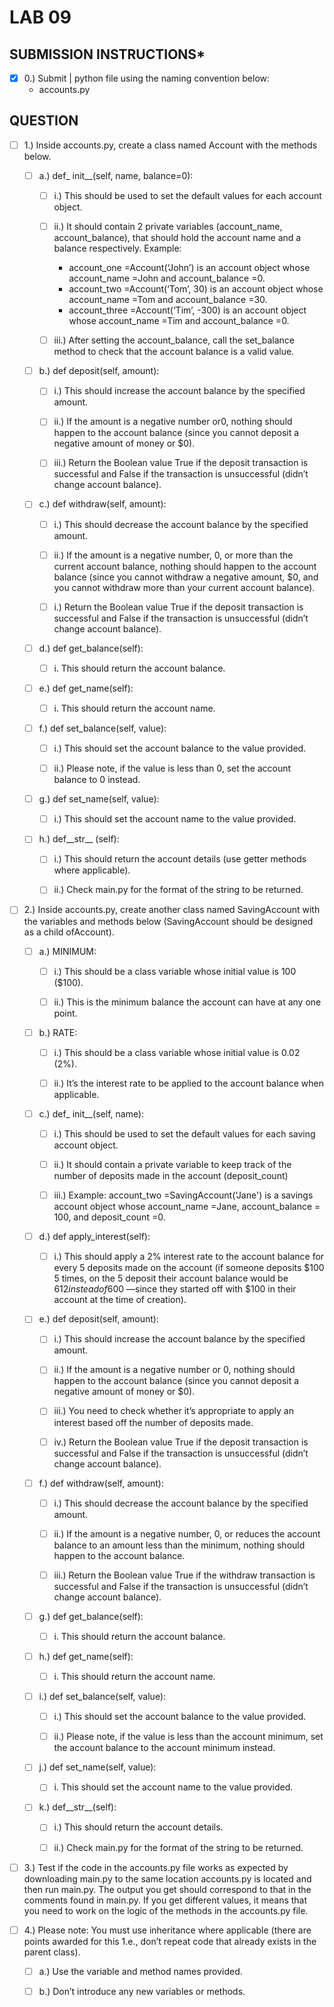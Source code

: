 # **LAB 09**


## **SUBMISSION INSTRUCTIONS***

- [x] 0.) Submit | python file using the naming convention below:
	* accounts.py


## **QUESTION**

- [ ] 1.) Inside accounts.py, create a class named Account with the methods below.

	- [ ] a.) def_ init__(self, name, balance=0):

		- [ ] i.) This should be used to set the default values for each account object.

		- [ ] ii.) It should contain 2 private variables (account_name, account_balance), that should hold the account name and a balance respectively. Example:
			* account_one =Account(‘John’) is an account object whose account_name =John and account_balance =0.
			* account_two =Account(‘Tom’, 30) is an account object whose account_name =Tom and account_balance =30.
			* account_three =Account(‘Tim’, -300) is an account object whose account_name =Tim and account_balance =0.

		- [ ] iii.) After setting the account_balance, call the set_balance method to check that the account balance is a valid value.

	- [ ] b.) def deposit(self, amount):

		- [ ] i.) This should increase the account balance by the specified amount.

		- [ ] ii.) If the amount is a negative number or0, nothing should happen to the account balance (since you cannot deposit a negative amount of money or $0).

		- [ ] iii.) Return the Boolean value True if the deposit transaction is successful and False if the transaction is unsuccessful (didn’t change account balance).

	- [ ] c.) def withdraw(self, amount):

		- [ ] i.) This should decrease the account balance by the specified amount.

		- [ ] ii.) If the amount is a negative number, 0, or more than the current account balance, nothing should happen to the account balance (since you cannot withdraw a negative amount, $0, and you cannot withdraw more than your current account balance).

		- [ ] i.) Return the Boolean value True if the deposit transaction is successful and False if the transaction is unsuccessful (didn’t change account balance).

	- [ ] d.) def get_balance(self):

		- [ ] i. This should return the account balance.

	- [ ] e.) def get_name(self):

		- [ ] i. This should return the account name.

	- [ ] f.) def set_balance(self, value):

		- [ ] i.) This should set the account balance to the value provided.

		- [ ] ii.) Please note, if the value is less than 0, set the account balance to 0 instead.

	- [ ] g.) def set_name(self, value):

		- [ ] i.) This should set the account name to the value provided.
 
	- [ ] h.) def__str__ (self):

		- [ ] i.) This should return the account details (use getter methods where applicable).

		- [ ] ii.) Check main.py for the format of the string to be returned. 


- [ ] 2.) Inside accounts.py, create another class named SavingAccount with the variables and methods below (SavingAccount should be designed as a child ofAccount).

	- [ ] a.) MINIMUM:

		- [ ] i.) This should be a class variable whose initial value is 100 ($100).

		- [ ] ii.) This is the minimum balance the account can have at any one point.

	- [ ] b.) RATE:

		- [ ] i.) This should be a class variable whose initial value is 0.02 (2%).

		- [ ] ii.) It’s the interest rate to be applied to the account balance when applicable.

	- [ ] c.) def_ init__(self, name):

		- [ ] i.) This should be used to set the default values for each saving account object.

		- [ ] ii.) It should contain a private variable to keep track of the number of deposits made in the account (deposit_count)

		- [ ] iii.) Example: account_two =SavingAccount(‘Jane') is a savings account object whose account_name =Jane, account_balance = 100, and deposit_count =0.

	- [ ] d.) def apply_interest(self):

		- [ ] i.) This should apply a 2% interest rate to the account balance for every 5 deposits made on the account (if someone deposits $100 5 times, on the 5 deposit their account balance would be $612 instead of$600 —since they started off with $100 in their account at the time of creation).

	- [ ] e.) def deposit(self, amount):

		- [ ] i.) This should increase the account balance by the specified amount.

		- [ ] ii.) If the amount is a negative number or 0, nothing should happen to the account balance (since you cannot deposit a negative amount of money or $0).

		- [ ] iii.) You need to check whether it’s appropriate to apply an interest based off the number of deposits made.

		- [ ] iv.) Return the Boolean value True if the deposit transaction is successful and False if the transaction is unsuccessful (didn’t change account balance).

	- [ ] f.) def withdraw(self, amount):

		- [ ] i.) This should decrease the account balance by the specified amount.

		- [ ] ii.) If the amount is a negative number, 0, or reduces the account balance to an amount less than the minimum, nothing should happen to the account balance.

		- [ ] iii.) Return the Boolean value True if the withdraw transaction is successful and False if the transaction is unsuccessful (didn’t change account balance).

	- [ ] g.) def get_balance(self):

		- [ ] i. This should return the account balance.

	- [ ] h.) def get_name(self):

		- [ ] i. This should return the account name.

	- [ ] i.) def set_balance(self, value):

		- [ ] i.) This should set the account balance to the value provided.

		- [ ] ii.) Please note, if the value is less than the account minimum, set the account balance to the account minimum instead.

	- [ ] j.) def set_name(self, value):

		- [ ] i. This should set the account name to the value provided.

	- [ ] k.) def__str__(self):

		- [ ] i.) This should return the account details.

		- [ ] ii.) Check main.py for the format of the string to be returned.


- [ ] 3.) Test if the code in the accounts.py file works as expected by downloading main.py to the same location accounts.py is located and then run main.py. The output you get should correspond to that in the comments found in main.py. If you get different values, it means that you need to work on the logic of the methods in the accounts.py file.


- [ ] 4.) Please note: You must use inheritance where applicable (there are points awarded for this 1.e., don’t repeat code that already exists in the parent class).

	- [ ] a.) Use the variable and method names provided.

	- [ ] b.) Don’t introduce any new variables or methods.
